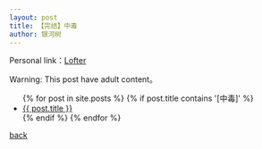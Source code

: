 ```yaml
---
layout: post
title: 【完结】中毒
author: 银河树
---
```


Personal link：[Lofter](https://yinheshu.lofter.com/)

Warning: This post have adult content。

<ul>
  {% for post in site.posts %}
    {% if post.title contains '[中毒]' %}
      <li>
        <a href="{{ post.url }}">{{ post.title }}</a>
      </li>
    {% endif %}
  {% endfor %}
</ul>


[back](https://allforyanchen.github.io/)
